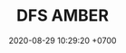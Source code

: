 ---
layout: liga-indigo-team
permalink: /team/:title.html
categories: ROCT
liga: LIGA INDIGO
maincover: /assets/logos/DFS.png
puntosLJMAYO24: 
date: 2020-08-29 10:29:20 +0700
title: DFS AMBER
route: /liga-indigo
tag: johto042024
color: black
puntosLJ202404: 12
grupo: sur
background: '#F16C38'
cover: DFSRU
team: DFS AMBER
ID: DFS
abr: AMBER
puntos: 9
pj: 11


team1: partido4
team2: RUBY2
team3: RUBY3
team4: partido5
team5: partido5
team6: partido4
team7: RUBY7
team8: partido5
team9: partido5


#PARTIDO 1
j1: RONDA 1
maincover1: /assets/logos/DFS.png
p1: AMBER
r1: 2
pp1: SAP
rr1: 1
bg1: ofire
pt1: 0
pj1: 0


#PARTIDO 4
maincover4: /assets/logos/DFS.png
j4: RONDA 4
p4: AMBER
r4: 2
rr4: 0
pp4: DMD
bg4: ofire 
pt4: 0
pj4: 0
#PARTIDO 5
maincover5: /assets/logos/TSR.png
j5: RONDA 5
p5: AMBER
r5: 0
rr5: 2
pp5: TSR
bg5: fire 
pt5: 0
pj5: 0
#PARTIDO 6
j6: RONDA 6
maincover6: /assets/logos/SSI.png
bg6: ofire 
p6: AMBER
r6: 0
rr6: 2 
pp6: SSI
pt6: 0
pj6: 0

#PARTIDO 8
maincover8: /assets/logos/ILEAGUE.png
j8: RONDA 8
p8: AMBER
r8: 2
rr8: 0
pp8: IL
bg8: ofire 
pt8: 0
pj8: 0
#PARTIDO 9
maincover9: /assets/logos/TAE.png
j9: RONDA 9
p9: AMBER
r9: 0
rr9: 2 
pp9: TAE
bg9: fire
pt9: 0
pj9: 0
dia: 31
hora: '21:10'
# pj: 11
# pt1: 0
# pt2: 0
# pt3: 0
# pt4: 0
# pt5: 0
# pt6: 0
# pt7: 0
# pt8: 0
# pt9: 0
# pt10: 0
# pt11: 0
# p1:  DFS AMBER
# r1: 0
# bg1: fire bg-danger
# rr1: 0
# pp1: DFS AMBER
# p2: DFS AMBER
# r2: 0
# rr2: 0
# bg2: fire bg-danger
# pp2: NO SMITE
# p3:  DFS AMBER
# r3: 0
# bg3: fire bg-warning
# rr3: 0
# pp3: JAS
# p4:  DFS AMBER
# r4: 0
# bg4: fire bg-danger
# rr4: 0
# pp4: DFS DMD
# p5:  DFS AMBER
# r5: 0
# bg5: fire bg-warning
# rr5: 0
# pp5: T. SATISFACTION
# p6:  DFS AMBER
# r6: 0
# bg6: fire bg-danger
# rr6: 0
# pp6: S.VANGUARD
# p7:  DFS AMBER
# r7: 0
# rr7: 0
# bg7: fire bg-danger
# pp7: HGO
# p8:  DFS AMBER
# r8: 0
# rr8: 0 
# bg8: fire bg-warning
# pp8: HG REGIOS
# p9:  DFS AMBER
# r9: 0
# bg9: fire bg-success
# rr9: 0
# pp9: ZODIAC
# p10: DFS AMBER
# r10: 0
# rr10: 0
# bg10: fire bg-danger
# pp10: MBO
# info: 28/05/24
# hora: '22:20'
# r11: 0
# rr11: 0
# bg11: fire bg-danger
# p11:  DFS AMBER
# pp11: LAST BREATH

---